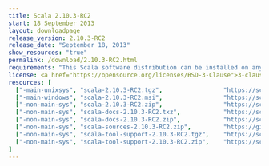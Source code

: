 ```yaml
---
title: Scala 2.10.3-RC2
start: 18 September 2013
layout: downloadpage
release_version: 2.10.3-RC2
release_date: "September 18, 2013"
show_resources: "true"
permalink: /download/2.10.3-RC2.html
requirements: "This Scala software distribution can be installed on any Unix-like or Windows system. It requires the Java runtime version 1.6 or later, which can be downloaded <a href='http://www.java.com/'>here</a>."
license: <a href="https://opensource.org/licenses/BSD-3-Clause">3-clause BSD license</a>
resources: [
  ["-main-unixsys", "scala-2.10.3-RC2.tgz",                 "https://scala-lang.org/files/archive/scala-2.10.3-RC2.tgz",                           "Mac OS X, Unix, Cygwin",     "20 MB"],
  ["-main-windows", "scala-2.10.3-RC2.msi",                 "https://scala-lang.org/files/archive/scala-2.10.3-RC2.msi",                           "Windows (msi installer)",    "60 MB"],
  ["-non-main-sys", "scala-2.10.3-RC2.zip",                 "https://scala-lang.org/files/archive/scala-2.10.3-RC2.zip",                           "Windows",                    "29 MB"],
  ["-non-main-sys", "scala-docs-2.10.3-RC2.txz",            "https://scala-lang.org/files/archive/scala-docs-2.10.3-RC2.txz",                      "API docs",                   "4 MB"],
  ["-non-main-sys", "scala-docs-2.10.3-RC2.zip",            "https://scala-lang.org/files/archive/scala-docs-2.10.3-RC2.zip",                      "API docs",                   "33 MB"],
  ["-non-main-sys", "scala-sources-2.10.3-RC2.zip",         "https://github.com/scala/scala/archive/v2.10.3-RC2.tar.gz",     "sources",                    ""],
  ["-non-main-sys", "scala-tool-support-2.10.3-RC2.tgz",    "https://scala-lang.org/files/archive/scala-tool-support-2.10.3-RC2.tgz",              "Scala Tool Support (tgz)",   "25 KB"],
  ["-non-main-sys", "scala-tool-support-2.10.3-RC2.zip",    "https://scala-lang.org/files/archive/scala-tool-support-2.10.3-RC2.zip",              "Scala Tool Support (zip)",   "46 KB"]
]
---
```


